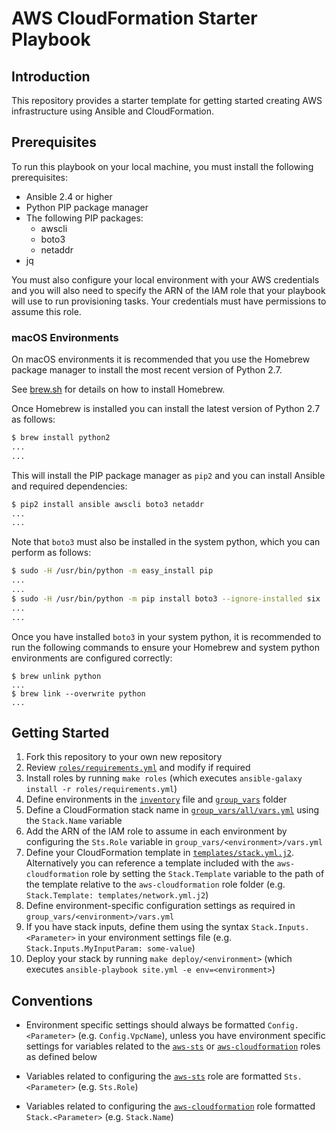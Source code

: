 # AWS CloudFormation Starter Playbook

## Introduction

This repository provides a starter template for getting started creating AWS infrastructure using Ansible and CloudFormation.

## Prerequisites

To run this playbook on your local machine, you must install the following prerequisites:

- Ansible 2.4 or higher
- Python PIP package manager
- The following PIP packages:
  - awscli
  - boto3
  - netaddr
- jq

You must also configure your local environment with your AWS credentials and you will also need to specify the ARN of the IAM role that your playbook will use to run provisioning tasks.  Your credentials must have permissions to assume this role.

### macOS Environments

On macOS environments it is recommended that you use the Homebrew package manager to install the most recent version of Python 2.7.

See [brew.sh](http://brew.sh) for details on how to install Homebrew.

Once Homebrew is installed you can install the latest version of Python 2.7 as follows:

```bash
$ brew install python2
...
...
```

This will install the PIP package manager as `pip2` and you can install Ansible and required dependencies:

```bash
$ pip2 install ansible awscli boto3 netaddr
...
...
```

Note that `boto3` must also be installed in the system python, which you can perform as follows:

```bash
$ sudo -H /usr/bin/python -m easy_install pip
...
...
$ sudo -H /usr/bin/python -m pip install boto3 --ignore-installed six
...
...
```

Once you have installed `boto3` in your system python, it is recommended to run the following commands to ensure your Homebrew and system python environments are configured correctly:

```
$ brew unlink python
...
$ brew link --overwrite python
...
```

## Getting Started

1. Fork this repository to your own new repository
2. Review [`roles/requirements.yml`](./roles/requirements.yml) and modify if required
3. Install roles by running `make roles` (which executes `ansible-galaxy install -r roles/requirements.yml`)
4. Define environments in the [`inventory`](./inventory) file and [`group_vars`](./group_vars) folder
5. Define a CloudFormation stack name in [`group_vars/all/vars.yml`](./group_vars/all/vars.yml) using the `Stack.Name` variable
6. Add the ARN of the IAM role to assume in each environment by configuring the `Sts.Role` variable in `group_vars/<environment>/vars.yml`
7. Define your CloudFormation template in [`templates/stack.yml.j2`](./templates/stack.yml.j2).  Alternatively you can reference a template included with the `aws-cloudformation` role by setting the `Stack.Template` variable to the path of the template relative to the `aws-cloudformation` role folder (e.g. `Stack.Template: templates/network.yml.j2`)
8. Define environment-specific configuration settings as required in `group_vars/<environment>/vars.yml`
9. If you have stack inputs, define them using the syntax `Stack.Inputs.<Parameter>` in your environment settings file (e.g. `Stack.Inputs.MyInputParam: some-value`)
10. Deploy your stack by running `make deploy/<environment>` (which executes `ansible-playbook site.yml -e env=<environment>`)

## Conventions

- Environment specific settings should always be formatted `Config.<Parameter>` (e.g. `Config.VpcName`), unless you have environment specific settings for variables related to the [`aws-sts`](https://github.com/docker-production-aws/aws-sts) or [`aws-cloudformation`](https://github.com/docker-production-aws/aws-cloudformation) roles as defined below

- Variables related to configuring the [`aws-sts`](https://github.com/docker-production-aws/aws-sts) role are formatted `Sts.<Parameter>` (e.g. `Sts.Role`)

- Variables related to configuring the [`aws-cloudformation`](https://github.com/docker-production-aws/aws-cloudformation) role formatted `Stack.<Parameter>` (e.g. `Stack.Name`)
